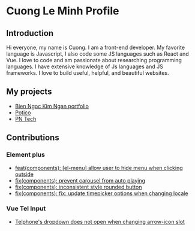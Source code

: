# Cuong Le Minh Profile

## Introduction

Hi everyone, my name is Cuong. I am a front-end developer. My favorite language is Javascript, I also code some JS languages such as React and Vue. I love to code and am passionate about researching programming languages. I have extensive knowledge of Js languages and JS frameworks. I love to build useful, helpful, and beautiful websites.

## My projects

- [Bien Ngoc Kim Ngan portfolio](https://bnkn-portfolio.vercel.app/)
- [Potico](https://potico-clone.vercel.app/)
- [PN Tech](https://pntech.vn/)

## Contributions

### Element plus
- [feat(components): [el-menu] allow user to hide menu when clicking outside](https://github.com/element-plus/element-plus/pull/14742)
- [fix(components): prevent carousel from auto playing](https://github.com/element-plus/element-plus/pull/14553)
- [fix(components): inconsistent style rounded button](https://github.com/element-plus/element-plus/pull/14552)
- [fix(components): fix: update timepicker options when changing locale](https://github.com/element-plus/element-plus/pull/14287)

### Vue Tel Input

- [Telphone's dropdown does not open when changing arrow-icon slot](https://github.com/iamstevendao/vue-tel-input/pull/414)
